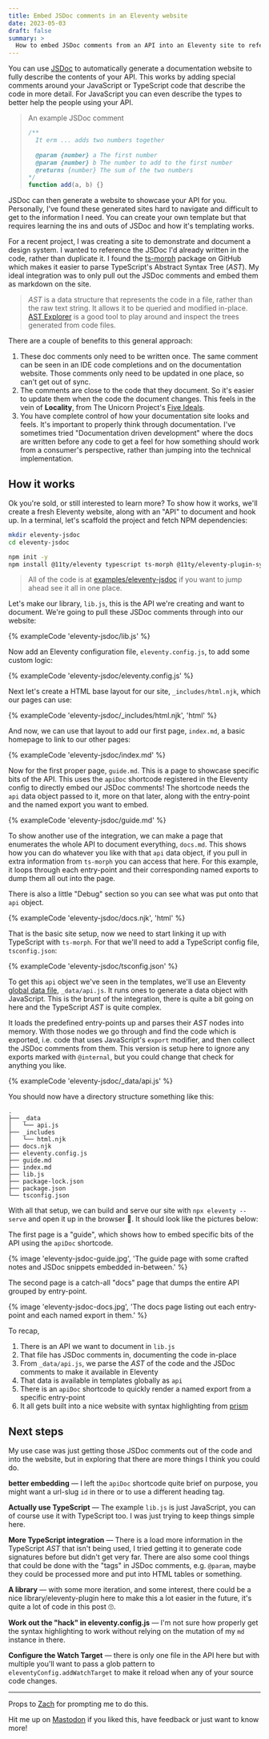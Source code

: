 ```yaml
---
title: Embed JSDoc comments in an Eleventy website
date: 2023-05-03
draft: false
summary: >
  How to embed JSDoc comments from an API into an Eleventy site to referecnce it rather than duplicate it.
---
```


You can use [JSDoc](https://jsdoc.app/) to automatically generate a documentation website to fully describe the contents of your API. This works by adding special comments around your JavaScript or TypeScript code that describe the code in more detail. For JavaScript you can even describe the types to better help the people using your API.

> An example JSDoc comment
>
> ```js
> /**
>   It erm ... adds two numbers together
>   
>   @param {number} a The first number
>   @param {number} b The number to add to the first number
>   @returns {number} The sum of the two numbers
> */
> function add(a, b) {}
> ```

JSDoc can then generate a website to showcase your API for you. Personally, I've found these generated sites hard to navigate and difficult to get to the information I need. You can create your own template but that requires learning the ins and outs of JSDoc and how it's templating works.

For a recent project, I was creating a site to demonstrate and document a design system. I wanted to reference the JSDoc I'd already written in the code, rather than duplicate it. I found the [ts-morph](https://github.com/dsherret/ts-morph) package on GitHub which makes it easier to parse TypeScript's Abstract Syntax Tree (_AST_). My ideal integration was to only pull out the JSDoc comments and embed them as markdown on the site.

> _AST_ is a data structure that represents the code in a file, rather than the raw text string. It allows it to be queried and modified in-place. [AST Explorer](https://astexplorer.net/) is a good tool to play around and inspect the trees generated from code files.

There are a couple of benefits to this general approach:

1. These doc comments only need to be written once. The same comment can be seen in an IDE code completions and on the documentation website. Those comments only need to be updated in one place, so can't get out of sync.
2. The comments are close to the code that they document. So it's easier to update them when the code the document changes. This feels in the vein of **Locality**, from The Unicorn Project's [Five Ideals](https://itrevolution.com/articles/five-ideals-of-devops/).
3. You have complete control of how your documentation site looks and feels. It's important to properly think through documentation. I've sometimes tried "Documentation driven development" where the docs are written before any code to get a feel for how something should work from a consumer's perspective, rather than jumping into the technical implementation.

## How it works

Ok you're sold, or still interested to learn more? To show how it works, we'll create a fresh Eleventy website, along with an "API" to document and hook up. In a terminal, let's scaffold the project and fetch NPM dependencies:

```bash
mkdir eleventy-jsdoc
cd eleventy-jsdoc

npm init -y
npm install @11ty/eleventy typescript ts-morph @11ty/eleventy-plugin-syntaxhighlight markdown-it slugify
```

> All of the code is at [examples/eleventy-jsdoc](https://github.com/robb-j/r0b-blog/tree/main/examples/eleventy-jsdoc) if you want to jump ahead see it all in one place.

Let's make our library, `lib.js`, this is the API we're creating and want to document. We're going to pull these JSDoc comments through into our website:

{% exampleCode 'eleventy-jsdoc/lib.js' %}

Now add an Eleventy configuration file, `eleventy.config.js`, to add some custom logic:

{% exampleCode 'eleventy-jsdoc/eleventy.config.js' %}

Next let's create a HTML base layout for our site, `_includes/html.njk`, which our pages can use:

{% exampleCode 'eleventy-jsdoc/_includes/html.njk', 'html' %}

And now, we can use that layout to add our first page, `index.md`, a basic homepage to link to our other pages:

{% exampleCode 'eleventy-jsdoc/index.md' %}

Now for the first proper page, `guide.md`. This is a page to showcase specific bits of the API.
This uses the `apiDoc` shortcode registered in the Eleventy config to directly embed our JSDoc comments!
The shortcode needs the `api` data object passed to it, more on that later, along with the entry-point and the named export you want to embed.

{% exampleCode 'eleventy-jsdoc/guide.md' %}

To show another use of the integration, we can make a page that enumerates the whole API to document everything, `docs.md`.
This shows how you can do whatever you like with that `api` data object, if you pull in extra information from `ts-morph` you can access that here.
For this example, it loops through each entry-point and their corresponding named exports to dump them all out into the page.

There is also a little "Debug" section so you can see what was put onto that `api` object.

{% exampleCode 'eleventy-jsdoc/docs.njk', 'html' %}

That is the basic site setup, now we need to start linking it up with TypeScript with `ts-morph`. For that we'll need to add a TypeScript config file, `tsconfig.json`:

{% exampleCode 'eleventy-jsdoc/tsconfig.json' %}

To get this `api` object we've seen in the templates, we'll use an Eleventy [global data file](https://www.11ty.dev/docs/data-global/), `_data/api.js`. It runs ones to generate a data object with JavaScript. This is the brunt of the integration, there is quite a bit going on here and the TypeScript _AST_ is quite complex.

It loads the predefined entry-points up and parses their _AST_ nodes into memory. With those nodes we go through and find the code which is exported, i.e. code that uses JavaScript's `export` modifier, and then collect the JSDoc comments from them. This version is setup here to ignore any exports marked with `@internal`, but you could change that check for anything you like.

{% exampleCode 'eleventy-jsdoc/_data/api.js' %}

You should now have a directory structure something like this:

```
.
├── _data
│   └── api.js
├── _includes
│   └── html.njk
├── docs.njk
├── eleventy.config.js
├── guide.md
├── index.md
├── lib.js
├── package-lock.json
├── package.json
└── tsconfig.json
```

With all that setup, we can build and serve our site with `npx eleventy --serve` and open it up in the browser 🥳. It should look like the pictures below:

The first page is a "guide", which shows how to embed specific bits of the API using the `apiDoc` shortcode.

{% image 'eleventy-jsdoc-guide.jpg', 'The guide page with some crafted notes and JSDoc snippets embedded in-between.' %}

The second page is a catch-all "docs" page that dumps the entire API grouped by entry-point.

{% image 'eleventy-jsdoc-docs.jpg', 'The docs page listing out each entry-point and each named export in them.' %}

To recap,

1. There is an API we want to document in `lib.js`
2. That file has JSDoc comments in, documenting the code in-place
3. From `_data/api.js`, we parse the _AST_ of the code and the JSDoc comments to make it available in Eleventy
4. That data is available in templates globally as `api`
5. There is an `apiDoc` shortcode to quickly render a named export from a specific entry-point
6. It all gets built into a nice website with syntax highlighting from [prism](https://prismjs.com/)

## Next steps

My use case was just getting those JSDoc comments out of the code and into the website, but in exploring that there are more things I think you could do.

**better embedding** — I left the `apiDoc` shortcode quite brief on purpose, you might want a url-slug `id` in there or to use a different heading tag.

**Actually use TypeScript** — The example `lib.js` is just JavaScript, you can of course use it with TypeScript too. I was just trying to keep things simple here.

**More TypeScript integration** — There is a load more information in the TypeScript _AST_ that isn't being used, I tried getting it to generate code signatures before but didn't get very far. There are also some cool things that could be done with the "tags" in JSDoc comments, e.g. `@param`, maybe they could be processed more and put into HTML tables or something.

**A library** — with some more iteration, and some interest, there could be a nice library/eleventy-plugin here to make this a lot easier in the future, it's quite a lot of code in this post 🙄.

**Work out the "hack" in eleventy.config.js** — I'm not sure how properly get the syntax highlighting to work without relying on the mutation of my `md` instance in there.

**Configure the Watch Target** — there is only one file in the API here but with multiple you'll want to pass a glob pattern to `eleventyConfig.addWatchTarget` to make it reload when any of your source code changes.

---

Props to [Zach](https://fosstodon.org/@eleventy/110300521096431755) for prompting me to do this.

Hit me up on [Mastodon](https://hyem.tech/@rob) if you liked this, have feedback or just want to know more!
